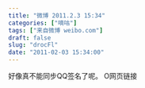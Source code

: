 ```yaml
---
title: "微博 2011.2.3 15:34"
categories: ["嘀咕"]
tags: ["来自微博 weibo.com"]
draft: false
slug: "drocFl"
date: "2011-02-03 15:34:00"
---
```


<p>好像真不能同步QQ签名了呢。 O网页链接 ​​​​</p>

